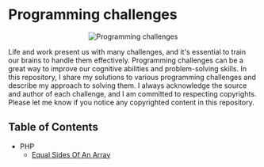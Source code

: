 # Programming challenges

<p align="center">
  <img alt="Programming challenges" src="./banner.webp">
</p>

Life and work present us with many challenges, and it's essential to train our brains to handle them effectively. Programming challenges can be a great way to improve our cognitive abilities and problem-solving skills. In this repository, I share my solutions to various programming challenges and describe my approach to solving them. I always acknowledge the source and author of each challenge, and I am committed to respecting copyrights. Please let me know if you notice any copyrighted content in this repository.

## Table of Contents ##

- PHP
  - [Equal Sides Of An Array](https://github.com/faridhaghgooyan/programming-challenges/tree/main/php/equal-sides-of-an-array)
